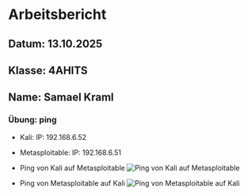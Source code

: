 # Arbeitsbericht
## Datum: 13.10.2025
## Klasse: 4AHITS
## Name: Samael Kraml

### Übung: ping
- Kali:
IP: 192.168.6.52

- Metasploitable:
IP: 192.168.6.51

- Ping von Kali auf Metasploitable
![Ping von Kali auf Metasploitable](https://mccrazyrob24.github.io/4AHITS_ITSE_Kraml/Bilder/Screenshot1.png)

- Ping von Metasploitable auf Kali
![Ping von Metasploitable auf Kali](https://mccrazyrob24.github.io/4AHITS_ITSE_Kraml/Bilder/Screenshot1.png)
